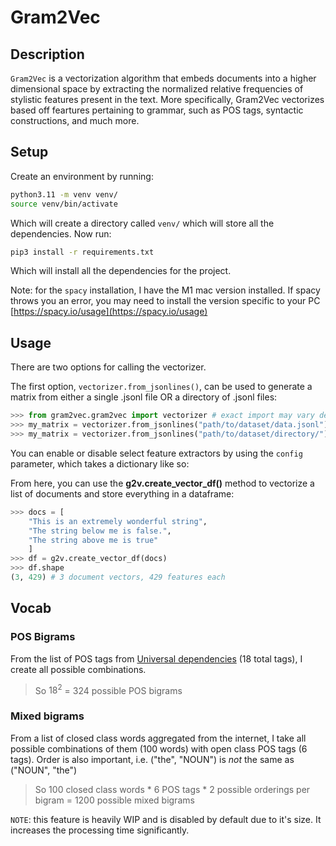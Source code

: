 # Gram2Vec

## Description
`Gram2Vec` is a vectorization algorithm that embeds documents into a higher dimensional space by extracting the normalized relative frequencies of stylistic features present in the text. More specifically, Gram2Vec vectorizes based off feartures pertaining to grammar, such as POS tags, syntactic constructions, and much more.

## Setup

Create an environment by running:
```bash
python3.11 -m venv venv/
source venv/bin/activate
```
Which will create a directory called `venv/` which will store all the dependencies. Now run:
```bash
pip3 install -r requirements.txt
```
Which will install all the dependencies for the project.

Note: for the `spacy` installation, I have the M1 mac version installed. If spacy throws you an error, you may need to install the version specific to your PC [https://spacy.io/usage](https://spacy.io/usage)

## Usage




There are two options for calling the vectorizer.

The first option, `vectorizer.from_jsonlines()`, can be used to generate a matrix from either a single .jsonl file OR a directory of .jsonl files:

```python
>>> from gram2vec.gram2vec import vectorizer # exact import may vary depending on where you're calling this module from
>>> my_matrix = vectorizer.from_jsonlines("path/to/dataset/data.jsonl")
>>> my_matrix = vectorizer.from_jsonlines("path/to/dataset/directory/")
```
You can enable or disable select feature extractors by using the `config` parameter, which takes a dictionary like so:




From here, you can use the **g2v.create_vector_df()** method to vectorize a list of documents and store everything in a dataframe:
```python
>>> docs = [
    "This is an extremely wonderful string",
    "The string below me is false.",
    "The string above me is true"
    ]
>>> df = g2v.create_vector_df(docs)
>>> df.shape
(3, 429) # 3 document vectors, 429 features each
```

## Vocab

### POS Bigrams

From the list of POS tags from <a href="https://universaldependencies.org/u/pos/">Universal dependencies</a> (18 total tags), I create all possible combinations. 
> So $18^2$ = 324 possible POS bigrams

### Mixed bigrams

From a list of closed class words aggregated from the internet, I take all possible combinations of them (100 words) with open class POS tags (6 tags). Order is also important, i.e. ("the", "NOUN") is _not_ the same as ("NOUN", "the")
> So 100 closed class words * 6 POS tags * 2 possible orderings per bigram = 1200 possible mixed bigrams 

`NOTE`: this feature is heavily WIP and is disabled by default due to it's size. It increases the processing time significantly. 
